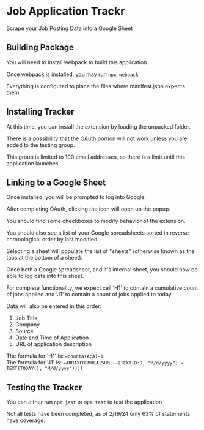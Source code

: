 # Job Application Trackr

Scrape your Job Posting Data into a Google Sheet

## Building Package

You will need to install webpack to build this application.

Once webpack is installed, you may run `npx webpack`

Everything is configured to place the files where manifest.json expects them

## Installing Tracker

At this time, you can install the extension by loading the unpacked folder.

There is a possibility that the OAuth portion will not work unless you are added to the testing group.

This group is limited to 100 email addresses, so there is a limit until this application launches.

## Linking to a Google Sheet

Once installed, you will be prompted to log into Google.

After completing OAuth, clicking the icon will open up the popup.

You should find some checkboxes to modify behavior of the extension.

You should also see a list of your Google spreadsheets sorted in reverse chronological order by last modified.

Selecting a sheet will populate the list of "sheets" (otherwise known as the tabs at the bottom of a sheet).

Once both a Google spreadsheet, and it's internal sheet, you should now be able to log data into this sheet.

For complete functionality, we expect cell 'H1' to contain a cumulative count of jobs applied and 'J1' to contain a count of jobs applied to today.

Data will also be entered in this order:

1. Job Title
2. Company
3. Source
4. Date and Time of Application
5. URL of application description

The formula for 'H1' is: `=countA(A:A)-1`<br>
The formula for 'J1' is: `=ARRAYFORMULA(SUM(--(TEXT(D:D, "M/d/yyyy") = TEXT(TODAY(), "M/d/yyyy"))))`

## Testing the Tracker

You can either run `npm jest` or `npm test` to test the application

Not all tests have been completed, as of 2/19/24 only 63% of statements have coverage.
